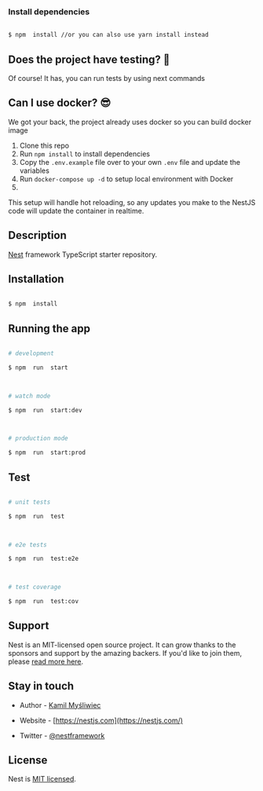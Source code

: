 ### Install dependencies
```bash

$ npm  install //or you can also use yarn install instead

```
## Does the project have testing? 🧐
Of course! It has, you can run tests by using next commands

## Can I use docker? 😎

We got your back, the project already uses docker so you can build docker image 
1.  Clone this repo
2.  Run  `npm install`  to install dependencies
3.  Copy the  `.env.example`  file over to your own  `.env`  file and update the variables
4.  Run  `docker-compose up -d`  to setup local environment with Docker
5. 

This setup will handle hot reloading, so any updates you make to the NestJS code will update the container in realtime.
<!--[![Backers on Open Collective]😎(https://opencollective.com/nest/backers/badge.svg)](https://opencollective.com/nest#backer)

[![Sponsors on Open Collective](https://opencollective.com/nest/sponsors/badge.svg)](https://opencollective.com/nest#sponsor)-->

  

## Description

  

[Nest](https://github.com/nestjs/nest) framework TypeScript starter repository.

  

## Installation

  

```bash

$ npm  install

```

  

## Running the app

  

```bash

# development

$ npm  run  start

  

# watch mode

$ npm  run  start:dev

  

# production mode

$ npm  run  start:prod

```

  

## Test

  

```bash

# unit tests

$ npm  run  test

  

# e2e tests

$ npm  run  test:e2e

  

# test coverage

$ npm  run  test:cov

```

  

## Support

  

Nest is an MIT-licensed open source project. It can grow thanks to the sponsors and support by the amazing backers. If you'd like to join them, please [read more here](https://docs.nestjs.com/support).

  

## Stay in touch

  

- Author - [Kamil Myśliwiec](https://kamilmysliwiec.com)

- Website - [https://nestjs.com](https://nestjs.com/)

- Twitter - [@nestframework](https://twitter.com/nestframework)

  

## License

  

Nest is [MIT licensed](LICENSE).
```